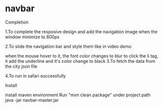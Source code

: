 # navbar
Completion

1.To complete the resposive design and add the navigation image when the window minimize to 800px

2.To slide the navigation bar and style them like in video demo

when the mouse hover to it, the font color changes to blur
to click the li tag, it add the underline and it's color change to black
3.To fetch the data from the city json file

4.To run in safari successfully

Install

install maven environment
Run "mvn clean package" under project path
java -jar navbar-master.jar
